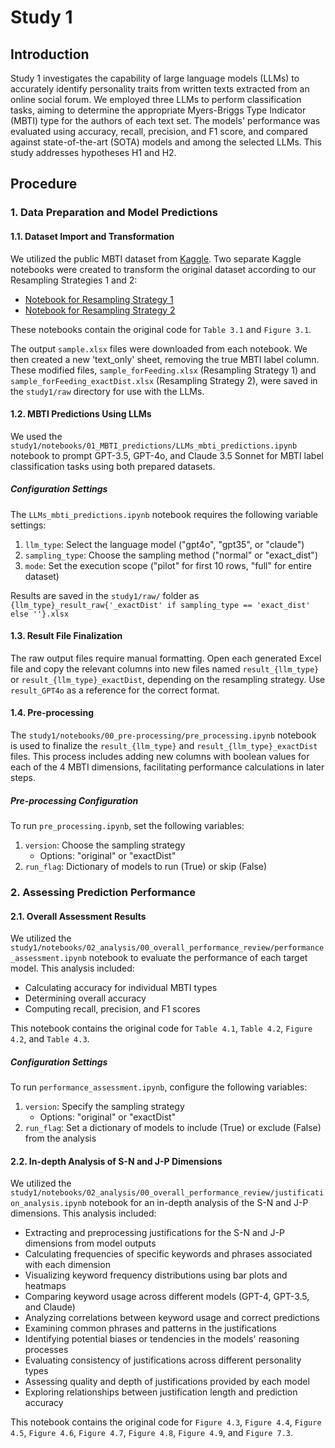 # Study 1

## Introduction
Study 1 investigates the capability of large language models (LLMs) to accurately identify personality traits from written texts extracted from an online social forum. We employed three LLMs to perform classification tasks, aiming to determine the appropriate Myers-Briggs Type Indicator (MBTI) type for the authors of each text set. The models' performance was evaluated using accuracy, recall, precision, and F1 score, and compared against state-of-the-art (SOTA) models and among the selected LLMs. This study addresses hypotheses H1 and H2.

## Procedure
### 1. Data Preparation and Model Predictions
#### 1.1. Dataset Import and Transformation
We utilized the public MBTI dataset from [Kaggle](https://www.kaggle.com/datasets/datasnaek/mbti-type). Two separate Kaggle notebooks were created to transform the original dataset according to our Resampling Strategies 1 and 2:
- [Notebook for Resampling Strategy 1](https://www.kaggle.com/code/rsuhara/reflecting-dist-mbti-data-filtering-for-gpt3-5)
- [Notebook for Resampling Strategy 2](https://www.kaggle.com/code/rsuhara/mbti-data-filtering-for-gpt3-5)

These notebooks contain the original code for `Table 3.1` and `Figure 3.1`.

The output `sample.xlsx` files were downloaded from each notebook. We then created a new 'text_only' sheet, removing the true MBTI label column. These modified files, `sample_forFeeding.xlsx` (Resampling Strategy 1) and `sample_forFeeding_exactDist.xlsx` (Resampling Strategy 2), were saved in the `study1/raw` directory for use with the LLMs.

#### 1.2. MBTI Predictions Using LLMs
We used the `study1/notebooks/01_MBTI_predictions/LLMs_mbti_predictions.ipynb` notebook to prompt GPT-3.5, GPT-4o, and Claude 3.5 Sonnet for MBTI label classification tasks using both prepared datasets.

##### Configuration Settings
The `LLMs_mbti_predictions.ipynb` notebook requires the following variable settings:
1. `llm_type`: Select the language model ("gpt4o", "gpt35", or "claude")
2. `sampling_type`: Choose the sampling method ("normal" or "exact_dist")
3. `mode`: Set the execution scope ("pilot" for first 10 rows, "full" for entire dataset)

Results are saved in the `study1/raw/` folder as `{llm_type}_result_raw{'_exactDist' if sampling_type == 'exact_dist' else ''}.xlsx`

#### 1.3. Result File Finalization
The raw output files require manual formatting. Open each generated Excel file and copy the relevant columns into new files named `result_{llm_type}` or `result_{llm_type}_exactDist`, depending on the resampling strategy. Use `result_GPT4o` as a reference for the correct format.

#### 1.4. Pre-processing
The `study1/notebooks/00_pre-processing/pre_processing.ipynb` notebook is used to finalize the `result_{llm_type}` and `result_{llm_type}_exactDist` files. This process includes adding new columns with boolean values for each of the 4 MBTI dimensions, facilitating performance calculations in later steps.

##### Pre-processing Configuration
To run `pre_processing.ipynb`, set the following variables:
1. `version`: Choose the sampling strategy
     - Options: "original" or "exactDist"
2. `run_flag`: Dictionary of models to run (True) or skip (False)


### 2. Assessing Prediction Performance

#### 2.1. Overall Assessment Results
We utilized the `study1/notebooks/02_analysis/00_overall_performance_review/performance_assessment.ipynb` notebook to evaluate the performance of each target model. This analysis included:
- Calculating accuracy for individual MBTI types
- Determining overall accuracy
- Computing recall, precision, and F1 scores

This notebook contains the original code for `Table 4.1`, `Table 4.2`, `Figure 4.2`, and `Table 4.3`.

##### Configuration Settings
To run `performance_assessment.ipynb`, configure the following variables:
1. `version`: Specify the sampling strategy
   - Options: "original" or "exactDist"
2. `run_flag`: Set a dictionary of models to include (True) or exclude (False) from the analysis

#### 2.2. In-depth Analysis of S-N and J-P Dimensions
We utilized the `study1/notebooks/02_analysis/00_overall_performance_review/justification_analysis.ipynb` notebook for an in-depth analysis of the S-N and J-P dimensions. This analysis included:
- Extracting and preprocessing justifications for the S-N and J-P dimensions from model outputs
- Calculating frequencies of specific keywords and phrases associated with each dimension
- Visualizing keyword frequency distributions using bar plots and heatmaps
- Comparing keyword usage across different models (GPT-4, GPT-3.5, and Claude)
- Analyzing correlations between keyword usage and correct predictions
- Examining common phrases and patterns in the justifications
- Identifying potential biases or tendencies in the models' reasoning processes
- Evaluating consistency of justifications across different personality types
- Assessing quality and depth of justifications provided by each model
- Exploring relationships between justification length and prediction accuracy

This notebook contains the original code for `Figure 4.3`, `Figure 4.4`, `Figure 4.5`, `Figure 4.6`, `Figure 4.7`, `Figure 4.8`, `Figure 4.9`, and `Figure 7.3`.
